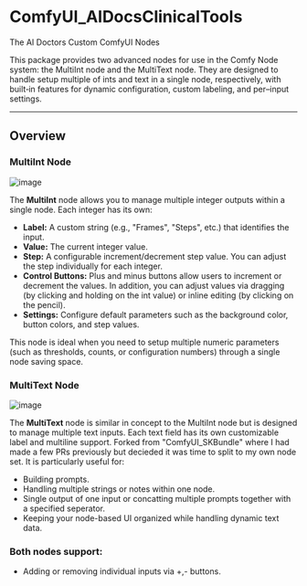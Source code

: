 # ComfyUI_AIDocsClinicalTools
 The AI Doctors Custom ComfyUI Nodes

This package provides two advanced nodes for use in the Comfy Node system: the MultiInt node and the MultiText node. They are designed to handle setup multiple of ints and text in a single node, respectively, with built‐in features for dynamic configuration, custom labeling, and per–input settings.

---

## Overview

### MultiInt Node
![image](https://github.com/user-attachments/assets/1b6a6b57-1c18-417e-a149-cd156401f246)

The **MultiInt** node allows you to manage multiple integer outputs within a single node. Each integer has its own:
- **Label:** A custom string (e.g., "Frames", "Steps", etc.) that identifies the input.
- **Value:** The current integer value.
- **Step:** A configurable increment/decrement step value. You can adjust the step individually for each integer.
- **Control Buttons:** Plus and minus buttons allow users to increment or decrement the values. In addition, you can adjust values via dragging (by clicking and holding on the int value) or inline editing (by clicking on the pencil).
- **Settings:** Configure default parameters such as the background color, button colors, and step values.

This node is ideal when you need to setup multiple numeric parameters (such as thresholds, counts, or configuration numbers) through a single node saving space.

### MultiText Node
![image](https://github.com/user-attachments/assets/cb64eabe-69b1-4c27-aa03-6a88ccc4723d)

The **MultiText** node is similar in concept to the MultiInt node but is designed to manage multiple text inputs. Each text field has its own customizable label and multiline support. Forked from "ComfyUI_SKBundle" where I had made a few PRs previously but decieded it was time to split to my own node set. It is particularly useful for:
- Building prompts.
- Handling multiple strings or notes within one node.
- Single output of one input or concatting multiple prompts together with a specified seperator.
- Keeping your node-based UI organized while handling dynamic text data.

### Both nodes support:
- Adding or removing individual inputs via +,- buttons.
